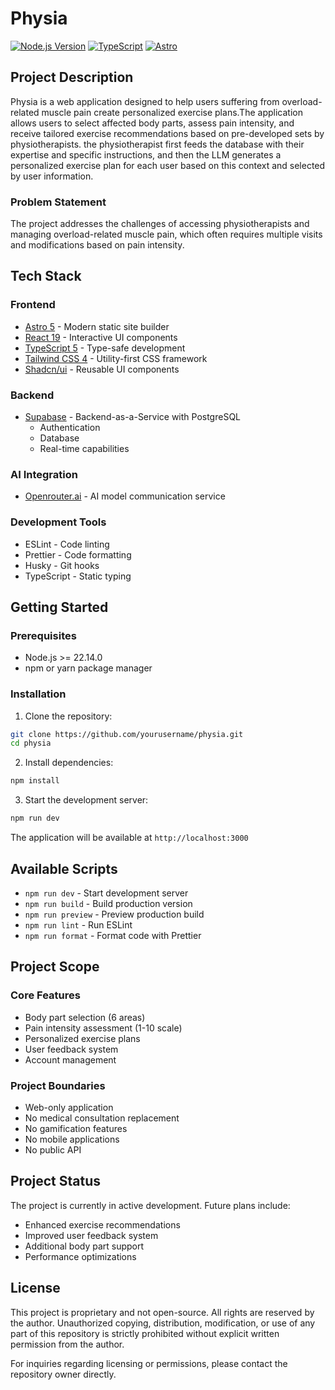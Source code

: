 # Physia

[![Node.js Version](https://img.shields.io/badge/node-%3E%3D22.14.0-brightgreen)](https://nodejs.org/)
[![TypeScript](https://img.shields.io/badge/TypeScript-5.0-blue)](https://www.typescriptlang.org/)
[![Astro](https://img.shields.io/badge/Astro-5.5.5-purple)](https://astro.build/)

## Project Description

Physia is a web application designed to help users suffering from overload-related muscle pain create personalized exercise plans.The application allows users to select affected body parts, assess pain intensity, and receive tailored exercise recommendations based on pre-developed sets by physiotherapists. the physiotherapist first feeds the database with their expertise and specific instructions, and then the LLM generates a personalized exercise plan for each user based on this context and selected by user information.

### Problem Statement

The project addresses the challenges of accessing physiotherapists and managing overload-related muscle pain, which often requires multiple visits and modifications based on pain intensity.

## Tech Stack

### Frontend
- [Astro 5](https://astro.build/) - Modern static site builder
- [React 19](https://react.dev/) - Interactive UI components
- [TypeScript 5](https://www.typescriptlang.org/) - Type-safe development
- [Tailwind CSS 4](https://tailwindcss.com/) - Utility-first CSS framework
- [Shadcn/ui](https://ui.shadcn.com/) - Reusable UI components

### Backend
- [Supabase](https://supabase.com/) - Backend-as-a-Service with PostgreSQL
  - Authentication
  - Database
  - Real-time capabilities

### AI Integration
- [Openrouter.ai](https://openrouter.ai/) - AI model communication service

### Development Tools
- ESLint - Code linting
- Prettier - Code formatting
- Husky - Git hooks
- TypeScript - Static typing

## Getting Started

### Prerequisites
- Node.js >= 22.14.0
- npm or yarn package manager

### Installation

1. Clone the repository:
```bash
git clone https://github.com/yourusername/physia.git
cd physia
```

2. Install dependencies:
```bash
npm install
```

3. Start the development server:
```bash
npm run dev
```

The application will be available at `http://localhost:3000`

## Available Scripts

- `npm run dev` - Start development server
- `npm run build` - Build production version
- `npm run preview` - Preview production build
- `npm run lint` - Run ESLint
- `npm run format` - Format code with Prettier

## Project Scope

### Core Features
- Body part selection (6 areas)
- Pain intensity assessment (1-10 scale)
- Personalized exercise plans
- User feedback system
- Account management

### Project Boundaries
- Web-only application
- No medical consultation replacement
- No gamification features
- No mobile applications
- No public API

## Project Status

The project is currently in active development. Future plans include:
- Enhanced exercise recommendations
- Improved user feedback system
- Additional body part support
- Performance optimizations

## License
This project is proprietary and not open-source. All rights are reserved by the author. Unauthorized copying, distribution, modification, or use of any part of this repository is strictly prohibited without explicit written permission from the author.

For inquiries regarding licensing or permissions, please contact the repository owner directly.
